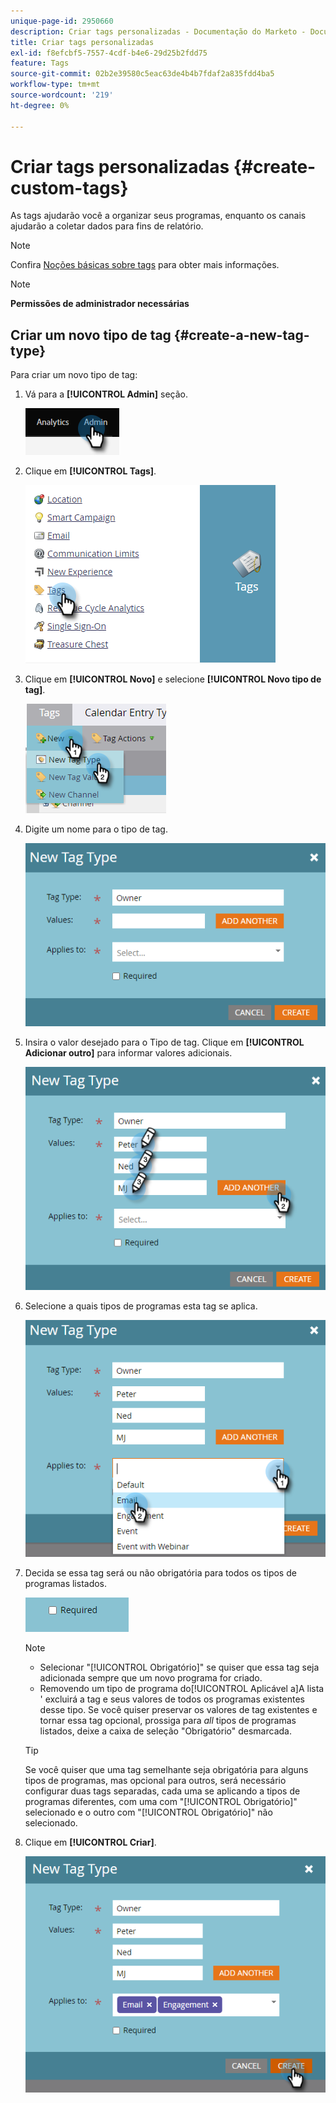```yaml
---
unique-page-id: 2950660
description: Criar tags personalizadas - Documentação do Marketo - Documentação do produto
title: Criar tags personalizadas
exl-id: f8efcbf5-7557-4cdf-b4e6-29d25b2fdd75
feature: Tags
source-git-commit: 02b2e39580c5eac63de4b4b7fdaf2a835fdd4ba5
workflow-type: tm+mt
source-wordcount: '219'
ht-degree: 0%

---
```


# Criar tags personalizadas {#create-custom-tags}

As tags ajudarão você a organizar seus programas, enquanto os canais ajudarão a coletar dados para fins de relatório.

>[!NOTE]
>
>Confira [Noções básicas sobre tags](/help/marketo/product-docs/core-marketo-concepts/programs/working-with-programs/understanding-tags.md) para obter mais informações.

>[!NOTE]
>
>**Permissões de administrador necessárias**

## Criar um novo tipo de tag {#create-a-new-tag-type}

Para criar um novo tipo de tag:

1. Vá para a **[!UICONTROL Admin]** seção.

   ![](assets/create-custom-tags-1.png)

1. Clique em **[!UICONTROL Tags]**.

   ![](assets/create-custom-tags-2.png)

1. Clique em **[!UICONTROL Novo]** e selecione **[!UICONTROL Novo tipo de tag]**.

   ![](assets/create-custom-tags-3.png)

1. Digite um nome para o tipo de tag.

   ![](assets/create-custom-tags-4.png)

1. Insira o valor desejado para o Tipo de tag. Clique em **[!UICONTROL Adicionar outro]** para informar valores adicionais.

   ![](assets/create-custom-tags-5.png)

1. Selecione a quais tipos de programas esta tag se aplica.

   ![](assets/create-custom-tags-6.png)

1. Decida se essa tag será ou não obrigatória para todos os tipos de programas listados.

   ![](assets/create-custom-tags-7.png)

   >[!NOTE]
   >
   >* Selecionar &quot;[!UICONTROL Obrigatório]&quot; se quiser que essa tag seja adicionada sempre que um novo programa for criado.
   >* Removendo um tipo de programa do[!UICONTROL Aplicável a]A lista &#39; excluirá a tag e seus valores de todos os programas existentes desse tipo. Se você quiser preservar os valores de tag existentes e tornar essa tag opcional, prossiga para _all_ tipos de programas listados, deixe a caixa de seleção &quot;Obrigatório&quot; desmarcada.

   >[!TIP]
   >
   >Se você quiser que uma tag semelhante seja obrigatória para alguns tipos de programas, mas opcional para outros, será necessário configurar duas tags separadas, cada uma se aplicando a tipos de programas diferentes, com uma com &quot;[!UICONTROL Obrigatório]&quot; selecionado e o outro com &quot;[!UICONTROL Obrigatório]&quot; não selecionado.

1. Clique em **[!UICONTROL Criar]**.

   ![](assets/create-custom-tags-8.png)
